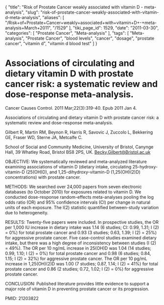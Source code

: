 {
    "title": "Risk of Prostate Cancer weakly associated with vitamin D - meta-analysis",
    "slug": "risk-of-prostate-cancer-weakly-associated-with-vitamin-d-meta-analysis",
    "aliases": [
        "/Risk+of+Prostate+Cancer+weakly+associated+with+vitamin+D+-+meta-analysis+March+2011",
        "/1529"
    ],
    "tiki_page_id": 1529,
    "date": "2011-03-30",
    "categories": [
        "Prostate Cancer",
        "Meta-analysis"
    ],
    "tags": [
        "Meta-analysis",
        "Prostate Cancer",
        "blood levels",
        "cancer",
        "dosage",
        "prostate cancer",
        "vitamin d",
        "vitamin d blood test"
    ]
}


# Associations of circulating and dietary vitamin D with prostate cancer risk: a systematic review and dose-response meta-analysis.

Cancer Causes Control. 2011 Mar;22(3):319-40. Epub 2011 Jan 4.

Associations of circulating and dietary vitamin D with prostate cancer risk: a systematic review and dose-response meta-analysis.

Gilbert R, Martin RM, Beynon R, Harris R, Savovic J, Zuccolo L, Bekkering GE, Fraser WD, Sterne JA, Metcalfe C.

School of Social and Community Medicine, University of Bristol, Canynge Hall, 39 Whatley Road, Bristol BS8 2PS, UK. Becky.Gilbert@Bristol.ac.uk

OBJECTIVE: We systematically reviewed and meta-analyzed literature examining associations of vitamin D (dietary intake, circulating 25-hydroxy-vitamin-D (25(OH)D), and 1,25-dihydroxy-vitamin-D (1,25(OH)(2)D) concentrations) with prostate cancer.

METHODS: We searched over 24,000 papers from seven electronic databases (to October 2010) for exposures related to vitamin D. We conducted dose-response random-effects meta-analyses pooling the log odds ratio (OR) and 95% confidence intervals (CI) per change in natural units of each exposure. The I(2) statistic quantified between-study variation due to heterogeneity.

RESULTS: Twenty-five papers were included. In prospective studies, the OR per 1,000 IU increase in dietary intake was 1.14 (6 studies; CI: 0.99, 1.31; I (2) = 0%) for total prostate cancer and 0.93 (3 studies; 0.63, 1.39; I (2) = 25%) for aggressive prostate cancer. Five case-control studies examined dietary intake, but there was a high degree of inconsistency between studies (I (2) = 49%). The OR per 10 ng/mL increase in 25(OH)D was 1.04 (14 studies; 0.99, 1.10; I (2) = 0%) for total prostate cancer and 0.98 (6 studies; 0.84, 1.15; I (2) = 32%) for aggressive prostate cancer. The OR per 10 pg/mL increase in 1,25(OH)(2)D was 1.00 (7 studies; 0.87, 1.14; I (2) = 41%) for total prostate cancer and 0.86 (2 studies; 0.72, 1.02; I (2) = 0%) for aggressive prostate cancer.

CONCLUSION: Published literature provides little evidence to support a major role of vitamin D in preventing prostate cancer or its progression.

PMID: 21203822